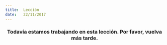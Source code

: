 ```yaml
---
title:  Lección
date:   22/11/2017
---
```


### <center>Todavía estamos trabajando en esta lección. Por favor, vuelva más tarde.</center>